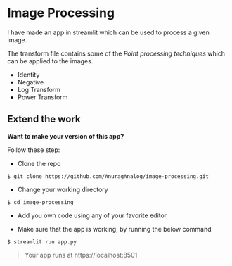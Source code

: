 # Image Processing

I have made an app in streamlit which can be used to process a given image.

The transform file contains some of the *Point processing techniques* which can be applied to the images.

* Identity
* Negative
* Log Transform
* Power Transform

## Extend the work

**Want to make your version of this app?**

Follow these step:

* Clone the repo
```shell
$ git clone https://github.com/AnuragAnalog/image-processing.git
```

* Change your working directory
```shell
$ cd image-processing
```

* Add you own code using any of your favorite editor

* Make sure that the app is working, by running the below command
```shell
$ streamlit run app.py
```
> Your app runs at https://localhost:8501
